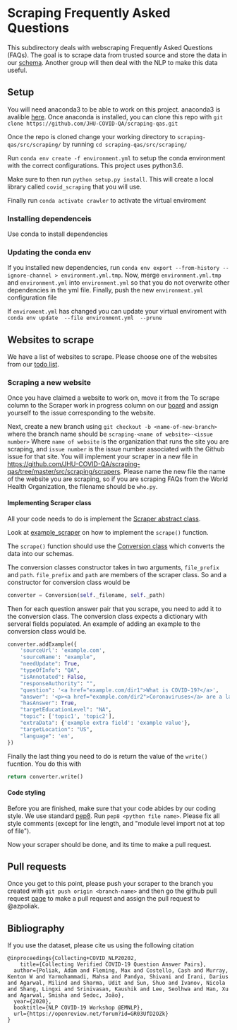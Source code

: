 # Scraping Frequently Asked Questions

This subdirectory deals with webscraping Frequently Asked Questions (FAQs). The goal is to scrape data from trusted source and store the data in our [schema](https://github.com/JHU-COVID-QA/scraping-qas/wiki/Schema-v0.3). Another group will then deal with the NLP to make this data useful.

## Setup
You will need anaconda3 to be able to work on this project. anaconda3 is avalible [here](https://www.anaconda.com/products/individual). Once anaconda is installed, you can clone this repo with `git clone https://github.com/JHU-COVID-QA/scraping-qas.git`

Once the repo is cloned change your working directory to `scraping-qas/src/scraping/` by running `cd scraping-qas/src/scraping/`

Run `conda env create -f environment.yml` to setup the conda environment with the correct configurations.
This project uses python3.6. 

Make sure to then run `python setup.py install`. This will create a local library called `covid_scraping` that you will use.

Finally run `conda activate crawler` to activate the virtual enviroment

### Installing dependenceis

Use conda to install dependencies

### Updating the conda env

If you installed new dependencies, run `conda env export --from-history --ignore-channel > environment.yml.tmp`.
Now, merge `environment.yml.tmp` and `environment.yml` into `environment.yml` so that you do not overwrite other
dependencies in the yml file.
Finally, push the new `environment.yml` configuration file

If `enviroment.yml` has changed you can update your virtual enviroment with `conda env update  --file environment.yml  --prune`


## Websites to scrape

We have a list of websites to scrape. Please choose one of the websites from our [todo list](https://github.com/JHU-COVID-QA/scraping-qas/projects/1).

### Scraping a new website
Once you have claimed a website to work on, move it from the To scrape column to the Scraper work in progress column on our [board](https://github.com/JHU-COVID-QA/scraping-qas/projects/1) and assign yourself to the issue corresponding to the website.

Next, create a new branch using
`git checkout -b <name-of-new-branch>` where the branch name should be `scraping-<name of website>-<issue number>` Where `name of website` is the organization that runs the site you are scraping, and `issue number` is the issue number associated with the Github issue for that site.
You will implement your scraper in a new file in https://github.com/JHU-COVID-QA/scraping-qas/tree/master/src/scraping/scrapers.
Please name the new file the name of the website you are scraping, so if you are scraping FAQs from the World Health Organization, the filename should be `who.py`. 

#### Implementing Scraper class
All your code needs to do is implement the [Scraper abstract class](https://github.com/JHU-COVID-QA/scraping-qas/blob/f3383db720cc451ad10b60bd6eca07d820658e46/src/scraping/covid_scraping/scraper.py#L16-L30).

Look at [example_scraper](https://github.com/JHU-COVID-QA/scraping-qas/blob/master/src/scraping/scrapers/example_scraper.py) on how to implement the `scrape()` function.

The `scrape()` function should use the [Conversion class](https://github.com/JHU-COVID-QA/scraping-qas/blob/f3383db720cc451ad10b60bd6eca07d820658e46/src/scraping/covid_scraping/conversion.py#L20) which converts the data into our schemas. 

The conversion classes constructor takes in two arguments, `file_prefix` and `path`.  `file_prefix` and `path` are members of the scraper class. So and a constructor for conversion class would be
```python
converter = Conversion(self._filename, self._path)
```

Then for each question answer pair that you scrape, you need to add it to the conversion class. The conversion class expects a dictionary with serveral fields populated. An example of adding an example to the conversion class would be.

```python
converter.addExample({
    'sourceUrl': 'example.com',
    'sourceName': "example",
    "needUpdate": True,
    "typeOfInfo": "QA",
    "isAnnotated": False,
    "responseAuthority": "",
    "question": '<a href="example.com/dir1">What is COVID-19?</a>',
    "answer": '<p><a href="example.com/dir2">Coronaviruses</a> are a large family of viruses.</p>',
    "hasAnswer": True,
    "targetEducationLevel": "NA",
    "topic": ['topic1', 'topic2'],
    "extraData": {'example extra field': 'example value'},
    "targetLocation": "US",
    "language": 'en',
})
```
Finally the last thing you need to do is return the value of the `write()` fucntion. You do this with 
```python
return converter.write()
```

#### Code styling
Before you are finished, make sure that your code abides by our coding style. We use standard [pep8](https://www.python.org/dev/peps/pep-0008/). Run `pep8 <python file name>`. Please fix all style comments (except for line length, and "module level import not at top of file").

Now your scraper should be done, and its time to make a pull request.

## Pull requests
Once you get to this point, please push your scraper to the branch you created with `git push origin <branch-name>` and then go the github pull request [page](https://github.com/JHU-COVID-QA/scraping-qas/pulls) to make a pull request and assign the pull request to @azpoliak.

## Bibliography 

If you use the dataset, please cite us using the following citation

```
@inproceedings{Collecting+COVID_NLP20202,
    title={Collecting Verified COVID-19 Question Answer Pairs},
  author={Poliak, Adam and Fleming, Max and Costello, Cash and Murray, Kenton W and Yarmohammadi, Mahsa and Pandya, Shivani and Irani, Darius and Agarwal, Milind and Sharma, Udit and Sun, Shuo and Ivanov, Nicola and Shang, Lingxi and Srinivasan, Kaushik and Lee, Seolhwa and Han, Xu and Agarwal, Smisha and Sedoc, João},
  year={2020},
  booktitle={NLP COVID-19 Workshop @EMNLP},
  url={https://openreview.net/forum?id=GR03UfD2OZk}
}
```

